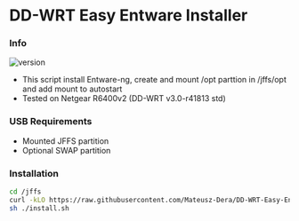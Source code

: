 # DD-WRT Easy Entware Installer

### Info
![version](https://img.shields.io/badge/version-2.0.1-yellow.svg)

  - This script install Entware-ng, create and mount /opt parttion in /jffs/opt and add mount to autostart
  - Tested on Netgear R6400v2 (DD-WRT v3.0-r41813 std)

### USB Requirements
 - Mounted JFFS partition
 - Optional SWAP partition

### Installation

 ```bash
cd /jffs    
curl -kLO https://raw.githubusercontent.com/Mateusz-Dera/DD-WRT-Easy-Entware-Installer/DD-WRT-v3.0-r41813-std/install.sh
sh ./install.sh
 ```
